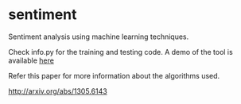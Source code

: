 sentiment
=========

Sentiment analysis using machine learning techniques.

Check info.py for the training and testing code. A demo of the
tool is available [here](http://sentiment.vivekn.com)

Refer this paper for more information about the algorithms used.

http://arxiv.org/abs/1305.6143
